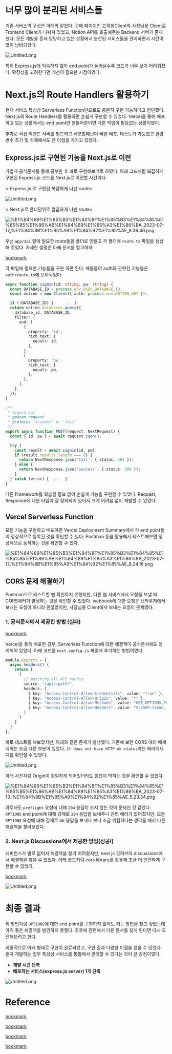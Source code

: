 
# 너무 많이 분리된 서비스들


기존 서비스의 구성은 아래와 같았다. 구매 페이지인 고객용Client와 사장님용 Client로 Frontend Client가 나눠져 있었고, Notion API를 호출해주는 Backend 서버가 존재했다. 모든 개발을 혼자 담당하고 있는 상황에서 분산된 서비스들을 관리하면서 시간이 많이 낭비되었다. 


![Untitled.png](https://s3.us-west-2.amazonaws.com/secure.notion-static.com/73d996fb-ee24-4733-a65e-8ee2d48cdfa2/Untitled.png?X-Amz-Algorithm=AWS4-HMAC-SHA256&X-Amz-Content-Sha256=UNSIGNED-PAYLOAD&X-Amz-Credential=AKIAT73L2G45EIPT3X45%2F20230804%2Fus-west-2%2Fs3%2Faws4_request&X-Amz-Date=20230804T121350Z&X-Amz-Expires=3600&X-Amz-Signature=a2ba318f76daf649210610aa023b3d3e13c9a5361371b637f2a856affdc322f1&X-Amz-SignedHeaders=host&x-id=GetObject)


특히 Express.js에 익숙하지 않아 end point가 늘어날수록 코드가 너무 보기 어려워졌다. 확장성을 고려한다면 개선이 필요한 시점이였다.


# Next.js의 **Route Handlers 활용하기**


현재 서비스 특성상 Serverless Function만으로도 충분히 구현 가능하다고 판단했다. Next.js의 Route Handlers를 활용하면 손쉽게 구현할 수 있었다. Vercel을 통해 배포하고 있는 상황에서는 end point만 만들어준다면 다른 작업이 필요없는 상황이였다.


추가로 직접 백엔드 서버를 빌드하고 배포할때보다 빠른 배포, 테스트가 가능했고 환경변수 추가 및 삭제에서도 큰 이점을 가지고 있었다.


## Express.js로 구현된 기능을 Next.js로 이전


가볍게 공식문서를 통해 공부한 후 바로 구현해보기로 하였다. 아래 코드처럼 복잡하게 구현된 Express.js 코드를 Next.js로 이전할 시간이다.


< Express.js 로 구현된 복잡하게 나뉜 route>


![Untitled.png](https://s3.us-west-2.amazonaws.com/secure.notion-static.com/89db4dc8-118a-4b5f-8233-893ac82c0f7b/Untitled.png?X-Amz-Algorithm=AWS4-HMAC-SHA256&X-Amz-Content-Sha256=UNSIGNED-PAYLOAD&X-Amz-Credential=AKIAT73L2G45EIPT3X45%2F20230804%2Fus-west-2%2Fs3%2Faws4_request&X-Amz-Date=20230804T121350Z&X-Amz-Expires=3600&X-Amz-Signature=fa60b881cdefbbf4149fb8b4ae62d405361f920fe12d0a58ee7eaee2655f4b8c&X-Amz-SignedHeaders=host&x-id=GetObject)


< Next.js로 폴더단위로 깔끔하게 나뉜 route>


![%E1%84%89%E1%85%B3%E1%84%8F%E1%85%B3%E1%84%85%E1%85%B5%E1%86%AB%E1%84%89%E1%85%A3%E1%86%BA_2023-07-17_%E1%84%8B%E1%85%A9%E1%84%92%E1%85%AE_8.36.46.png](https://s3.us-west-2.amazonaws.com/secure.notion-static.com/2c924c51-d621-4edf-83a1-74f0c9a402ad/%E1%84%89%E1%85%B3%E1%84%8F%E1%85%B3%E1%84%85%E1%85%B5%E1%86%AB%E1%84%89%E1%85%A3%E1%86%BA_2023-07-17_%E1%84%8B%E1%85%A9%E1%84%92%E1%85%AE_8.36.46.png?X-Amz-Algorithm=AWS4-HMAC-SHA256&X-Amz-Content-Sha256=UNSIGNED-PAYLOAD&X-Amz-Credential=AKIAT73L2G45EIPT3X45%2F20230804%2Fus-west-2%2Fs3%2Faws4_request&X-Amz-Date=20230804T121351Z&X-Amz-Expires=3600&X-Amz-Signature=514704e1fc4d1ba7f0685cc6b8ea7b77ec3579e5a26a20cfbac9e3ac448ef031&X-Amz-SignedHeaders=host&x-id=GetObject)


우선 `app/api` 밑에 밀요한 route들을 폴더로 만들고 각 폴더에 `route.ts` 파일을 생성해 주었다. 자세한 설명은 아래 문서를 참고하자



[bookmark](https://nextjs.org/docs/app/building-your-application/routing/router-handlers)


각 파일에 필요한 기능들을 구현 하면 된다. 예를들어 auth와 관련된 기능들은 `auth/route.ts`에 모아두었다.


```typescript
async function signin(id: string, pw: string) {
  const DATABASE_ID = process.env.USER_DATABASE_ID;
  const notion = new Client({ auth: process.env.NOTION_KEY });

  if (!DATABASE_ID) {	 ...  }
  return notion.databases.query({
    database_id: DATABASE_ID,
    filter: {
      and: [
        {
          property: 'id',
          rich_text: {
            equals: id,
          },
        },
        {
          property: 'pw',
          rich_text: {
            equals: pw,
          },
        },
      ],
    },
  });
}

/**
 * signin api
 * @param request
 * @returns 'success' or 'fail'
 */
export async function POST(request: NextRequest) {
  const { id, pw } = await request.json();

  try {
    const result = await signin(id, pw);
    if (result.results.length === 0) {
      return NextResponse.json('fail', { status: 404 });
    } else {
      return NextResponse.json('success', { status: 200 });
    }
  } catch (error) {  ...  }
}
```


다른 Framework를 학습할 필요 없이 손쉽게 기능을 구현할 수 있었다. Request, Response에 대한 타입이 잘 정의되어 있어서 크게 어려움 없이 개발할 수 있었다. 


## Vercel Serverless Function


모든 기능을 구현하고 배포하면 Vercel Deployment Summary에서 각 end point들이 정상적으로 등록된 것을 확인할 수 있다. Postman 등을 활용해서 테스트해보면 정상적으로 동작하는 것을 확인할 수 있다.


![%E1%84%89%E1%85%B3%E1%84%8F%E1%85%B3%E1%84%85%E1%85%B5%E1%86%AB%E1%84%89%E1%85%A3%E1%86%BA_2023-07-17_%E1%84%8B%E1%85%A9%E1%84%92%E1%85%AE_8.24.16.png](https://s3.us-west-2.amazonaws.com/secure.notion-static.com/603f4e1f-0520-4c40-a81e-cb16c93434dd/%E1%84%89%E1%85%B3%E1%84%8F%E1%85%B3%E1%84%85%E1%85%B5%E1%86%AB%E1%84%89%E1%85%A3%E1%86%BA_2023-07-17_%E1%84%8B%E1%85%A9%E1%84%92%E1%85%AE_8.24.16.png?X-Amz-Algorithm=AWS4-HMAC-SHA256&X-Amz-Content-Sha256=UNSIGNED-PAYLOAD&X-Amz-Credential=AKIAT73L2G45EIPT3X45%2F20230804%2Fus-west-2%2Fs3%2Faws4_request&X-Amz-Date=20230804T121350Z&X-Amz-Expires=3600&X-Amz-Signature=c47a3a9fe02d25959f1e87b497d0c7b4ac9babd442d9e34e1469353756917065&X-Amz-SignedHeaders=host&x-id=GetObject)


## CORS 문제 해결하기


Postman으로 테스트할 땐 확인하지 못했지만, 다른 웹 서비스에서 요청을 보낼 때 CORS에러가 발생하는 것을 확인할 수 있었다. webhook에 대한 요청은 브라우저에서 보내는 요청이 아니라 괜찮았지만, 사장님용 Client에서 보내는 요청이 문제였다.


### 1. 공식문서에서 제공한 방법 (실패)


[bookmark](https://vercel.com/guides/how-to-enable-cors)


Vercel을 통해 배포한 경우, Serverless Function에 대한 해결책이 공식문서에도 정리되어 있었다. 아래 코드를 `next.config.js` 파일에 추가하는 방법이였다. 


```typescript
module.exports = {
  async headers() {
    return [
      {
        // matching all API routes
        source: "/api/:path*",
        headers: [
          { key: "Access-Control-Allow-Credentials", value: "true" },
          { key: "Access-Control-Allow-Origin", value: "*" },
          { key: "Access-Control-Allow-Methods", value: "GET,OPTIONS,PATCH,DELETE,POST,PUT" },
          { key: "Access-Control-Allow-Headers", value: "X-CSRF-Token, X-Requested-With, Accept, Accept-Version, Content-Length, Content-MD5, Content-Type, Date, X-Api-Version" },
        ]
      }
    ]
  }
};
```


바로 테스트를 해보았지만, 아래와 같은 문제가 발생했다. 기존에 보던 CORS 에러 메세지와는 조금 다른 부분이 있었다. `It does not have HTTP ok status`라는 에러메세지를 확인할 수 있었다.


![Untitled.png](https://s3.us-west-2.amazonaws.com/secure.notion-static.com/d62f58d5-09f1-4453-912b-35cd766e4328/Untitled.png?X-Amz-Algorithm=AWS4-HMAC-SHA256&X-Amz-Content-Sha256=UNSIGNED-PAYLOAD&X-Amz-Credential=AKIAT73L2G45EIPT3X45%2F20230804%2Fus-west-2%2Fs3%2Faws4_request&X-Amz-Date=20230804T121350Z&X-Amz-Expires=3600&X-Amz-Signature=f152c3b219f82e5f48f978cbab3cc5764e3f11a7a75918e9789d2c5c78c9b1f9&X-Amz-SignedHeaders=host&x-id=GetObject)


아래 사진처럼 Origin이 동일하게 되어있더라도 응답이 막히는 것을 확인할 수 있었다. 


![%E1%84%89%E1%85%B3%E1%84%8F%E1%85%B3%E1%84%85%E1%85%B5%E1%86%AB%E1%84%89%E1%85%A3%E1%86%BA_2023-07-13_%E1%84%8B%E1%85%A9%E1%84%92%E1%85%AE_5.23.34.png](https://s3.us-west-2.amazonaws.com/secure.notion-static.com/37d0dd49-5cd8-4e87-8585-a50b717b4c26/%E1%84%89%E1%85%B3%E1%84%8F%E1%85%B3%E1%84%85%E1%85%B5%E1%86%AB%E1%84%89%E1%85%A3%E1%86%BA_2023-07-13_%E1%84%8B%E1%85%A9%E1%84%92%E1%85%AE_5.23.34.png?X-Amz-Algorithm=AWS4-HMAC-SHA256&X-Amz-Content-Sha256=UNSIGNED-PAYLOAD&X-Amz-Credential=AKIAT73L2G45EIPT3X45%2F20230804%2Fus-west-2%2Fs3%2Faws4_request&X-Amz-Date=20230804T121350Z&X-Amz-Expires=3600&X-Amz-Signature=329b351167bf6c59cbbb04ce81ae73f455953c56f0a5bb4d02fca36616bc294d&X-Amz-SignedHeaders=host&x-id=GetObject)


아무래도 `preflight` 요청에 대해 `204` 응답이 오지 않는 것이 문제인 것 같았다. `OPTIONS` end point에 대해 강제로 `204` 응답을 보내주니 관련 에러가 없어졌지만, 모든 `OPTIONS` 요청에 대해 강제로 ok 응답을 보내다 보니 조금 위험하다는 생각을 해서 다른 해결책을 찾아보았다.


### 2. Next.js Discussions에서 제공한 방법(성공!)


레퍼런스가 별로 없어서 해결책을 찾기 어려웠지만, next.js 깃허브의 discussions에서 해결책을 찾을 수 있었다. 아래 코드처럼 cors library를 활용해 조금 더 안전하게 구현할 수 있었다. 


[bookmark](https://github.com/vercel/next.js/discussions/47933)


![Untitled.png](https://s3.us-west-2.amazonaws.com/secure.notion-static.com/269bb147-fa21-49c5-aab3-6b8dc6ee812a/Untitled.png?X-Amz-Algorithm=AWS4-HMAC-SHA256&X-Amz-Content-Sha256=UNSIGNED-PAYLOAD&X-Amz-Credential=AKIAT73L2G45EIPT3X45%2F20230804%2Fus-west-2%2Fs3%2Faws4_request&X-Amz-Date=20230804T121350Z&X-Amz-Expires=3600&X-Amz-Signature=fa3651ec4cf0aef6495645e97dc377a72fe924736cc65beaf7c6eb91d7dcde3b&X-Amz-SignedHeaders=host&x-id=GetObject)


# 최종 결과


위 방법처럼 `OPTIONS`에 대한 end point를 구현하지 않아도 되는 방법을 찾고 싶었는데 아직 좋은 해결책을 발견하지 못했다. 추후에 관련해서 다른 문서를 찾게 된다면 다시 도전해보려고 한다. 


최종적으로 아래 형태로 구현이 완료되었고, 구현 결과 다양한 이점을 얻을 수 있었다. 혼자 개발하는 업무 특성상 서비스를 통합해서 관리할 수 있다는 것이 큰 장점이였다.

- **개발 시간 단축**
- **배포하는 서비스(express.js server) 1개 단축**

![Untitled.png](https://s3.us-west-2.amazonaws.com/secure.notion-static.com/8aa54f65-2e25-4712-8bff-c81b431c7416/Untitled.png?X-Amz-Algorithm=AWS4-HMAC-SHA256&X-Amz-Content-Sha256=UNSIGNED-PAYLOAD&X-Amz-Credential=AKIAT73L2G45EIPT3X45%2F20230804%2Fus-west-2%2Fs3%2Faws4_request&X-Amz-Date=20230804T121350Z&X-Amz-Expires=3600&X-Amz-Signature=fefc7605e7f58019d10464f97e4e07874d2cc45b8ddd543e4a95ef22a2677555&X-Amz-SignedHeaders=host&x-id=GetObject)


# Reference


[bookmark](https://nextjs.org/docs/app/building-your-application/routing/router-handlers)


[bookmark](https://vercel.com/guides/how-to-enable-cors)


[bookmark](https://github.com/vercel/next.js/discussions/47933)


[bookmark](https://github.com/vercel/examples/blob/main/edge-functions/cors/lib/cors.ts)

